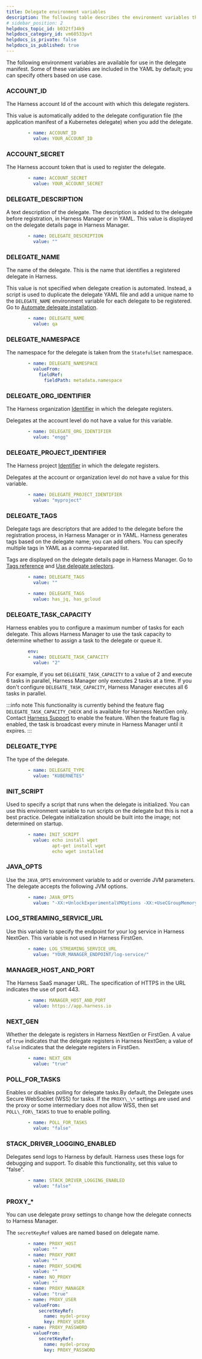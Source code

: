 ```yaml
---
title: Delegate environment variables
description: The following table describes the environment variables that apply to the delegate manifest.
# sidebar_position: 2
helpdocs_topic_id: b032tf34k9
helpdocs_category_id: vm60533pvt
helpdocs_is_private: false
helpdocs_is_published: true
---
```



The following environment variables are available for use in the delegate manifest. Some of these variables are included in the YAML by default; you can specify others based on use case.

### ACCOUNT_ID

The Harness account Id of the account with which this delegate registers.

This value is automatically added to the delegate configuration file (the application manifest of a Kubernetes delegate) when you add the delegate.

```yaml
        - name: ACCOUNT_ID
          value: YOUR_ACCOUNT_ID
```

### ACCOUNT_SECRET

The Harness account token that is used to register the delegate.

```yaml
        - name: ACCOUNT_SECRET
          value: YOUR_ACCOUNT_SECRET
```

### DELEGATE_DESCRIPTION

A text description of the delegate. The description is added to the delegate before registration, in Harness Manager or in YAML. This value is displayed on the delegate details page in Harness Manager.

```yaml
        - name: DELEGATE_DESCRIPTION
          value: ""
```

### DELEGATE_NAME

The name of the delegate. This is the name that identifies a registered delegate in Harness.

This value is not specified when delegate creation is automated. Instead, a script is used to duplicate the delegate YAML file and add a unique name to the `DELEGATE_NAME` environment variable for each delegate to be registered. Go to [Automate delegate installation](/docs/platform/delegates/install-delegates/automate-delegate-installation.md).

```yaml
        - name: DELEGATE_NAME
          value: qa
```

### DELEGATE_NAMESPACE

The namespace for the delegate is taken from the `StatefulSet` namespace.

```yaml
        - name: DELEGATE_NAMESPACE
          valueFrom:
            fieldRef:
              fieldPath: metadata.namespace
```

### DELEGATE_ORG_IDENTIFIER

The Harness organization [Identifier](../../references/entity-identifier-reference.md) in which the delegate registers.

Delegates at the account level do not have a value for this variable.

```yaml
        - name: DELEGATE_ORG_IDENTIFIER
          value: "engg"
```

### DELEGATE_PROJECT_IDENTIFIER

The Harness project [Identifier](../../references/entity-identifier-reference.md) in which the delegate registers.

Delegates at the account or organization level do not have a value for this variable.

```yaml
        - name: DELEGATE_PROJECT_IDENTIFIER
          value: "myproject"
```

### DELEGATE_TAGS

Delegate tags are descriptors that are added to the delegate before the registration process, in Harness Manager or in YAML. Harness generates tags based on the delegate name; you can add others. You can specify multiple tags in YAML as a comma-separated list.

Tags are displayed on the delegate details page in Harness Manager. Go to [Tags reference](../../references/tags-reference.md) and [Use delegate selectors](/docs/platform/delegates/manage-delegates/select-delegates-with-selectors.md).

```yaml
        - name: DELEGATE_TAGS
          value: ""

        - name: DELEGATE_TAGS
          value: has_jq, has_gcloud
```

### DELEGATE_TASK_CAPACITY

Harness enables you to configure a maximum number of tasks for each delegate. This allows Harness Manager to use the task capacity to determine whether to assign a task to the delegate or queue it.

```yaml
        env:
        - name: DELEGATE_TASK_CAPACITY
          value: "2"

```

For example, if you set `DELEGATE_TASK_CAPACITY` to a value of 2 and execute 6 tasks in parallel, Harness Manager only executes 2 tasks at a time. If you don't configure `DELEGATE_TASK_CAPACITY`, Harness Manager executes all 6 tasks in parallel.

:::info note
   This functionality is currently behind the feature flag `DELEGATE_TASK_CAPACITY_CHECK` and is available for Harness NextGen only. Contact [Harness Support](mailto:support@harness.io) to enable the feature. When the feature flag is enabled, the task is broadcast every minute in Harness Manager until it expires.
:::

### DELEGATE_TYPE

The type of the delegate.

```yaml
        - name: DELEGATE_TYPE
          value: "KUBERNETES"
```
### INIT_SCRIPT

Used to specify a script that runs when the delegate is initialized. You can use this environment variable to run scripts on the delegate but this is not a best practice. Delegate initialization should be built into the image; not determined on startup.

```yaml
        - name: INIT_SCRIPT
          value: echo install wget
                 apt-get install wget
                 echo wget installed
```

### JAVA_OPTS

Use the `JAVA_OPTS` environment variable to add or override JVM parameters. The delegate accepts the following JVM options.

```yaml
        - name: JAVA_OPTS
          value: "-XX:+UnlockExperimentalVMOptions -XX:+UseCGroupMemoryLimitForHeap -XX:MaxRAMFraction=2 -Xms64M"
```

### LOG_STREAMING_SERVICE_URL

Use this variable to specify the endpoint for your log service in Harness NextGen. This variable is not used in Harness FirstGen.

```yaml
        - name: LOG_STREAMING_SERVICE_URL
          value: "YOUR_MANAGER_ENDPOINT/log-service/"
```

### MANAGER_HOST_AND_PORT

The Harness SaaS manager URL. The specification of HTTPS in the URL indicates the use of port 443.

```yaml
        - name: MANAGER_HOST_AND_PORT
          value: https://app.harness.io
```

### NEXT_GEN

Whether the delegate is registers in Harness NextGen or FirstGen. A value of `true` indicates that the delegate registers in Harness NextGen; a value of `false` indicates that the delegate registers in FirstGen.

```yaml
        - name: NEXT_GEN
          value: "true"
```

### POLL_FOR_TASKS

Enables or disables polling for delegate tasks.By default, the Delegate uses Secure WebSocket (WSS) for tasks. If the `PROXY\_\*` settings are used and the proxy or some intermediary does not allow WSS, then set `POLL\_FOR\_TASKS` to true to enable polling.

```yaml
        - name: POLL_FOR_TASKS
          value: "false"
```

### STACK_DRIVER_LOGGING_ENABLED

Delegates send logs to Harness by default. Harness uses these logs for debugging and support. To disable this functionality, set this value to "false".

```yaml
        - name: STACK_DRIVER_LOGGING_ENABLED
          value: "false"
```

### PROXY_*

You can use delegate proxy settings to change how the delegate connects to Harness Manager.

The `secretKeyRef` values are named based on delegate name.

```yaml
        - name: PROXY_HOST
          value: ""
        - name: PROXY_PORT
          value: ""
        - name: PROXY_SCHEME
          value: ""
        - name: NO_PROXY
          value: ""
        - name: PROXY_MANAGER
          value: "true"
        - name: PROXY_USER
          valueFrom:
            secretKeyRef:
              name: mydel-proxy
              key: PROXY_USER
        - name: PROXY_PASSWORD
          valueFrom:
            secretKeyRef:
              name: mydel-proxy
              key: PROXY_PASSWORD
```
